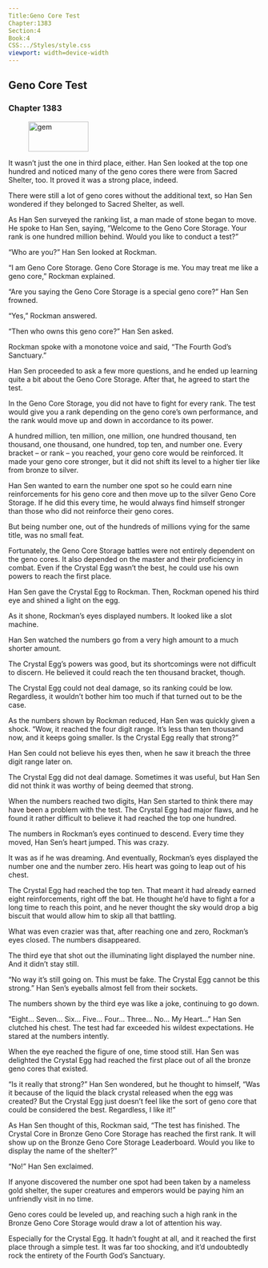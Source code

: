 ```yaml
---
Title:Geno Core Test 
Chapter:1383 
Section:4 
Book:4 
CSS:../Styles/style.css 
viewport: width=device-width
---
```

  
## Geno Core Test
### Chapter 1383
  
<figure>
	<img src="../Images/gem.gif" alt="gem" id="gem" width="120" height="60" />
</figure>
  

  
It wasn’t just the one in third place, either. Han Sen looked at the top one hundred and noticed many of the geno cores there were from Sacred Shelter, too. It proved it was a strong place, indeed.

There were still a lot of geno cores without the additional text, so Han Sen wondered if they belonged to Sacred Shelter, as well.

As Han Sen surveyed the ranking list, a man made of stone began to move. He spoke to Han Sen, saying, “Welcome to the Geno Core Storage. Your rank is one hundred million behind. Would you like to conduct a test?”

“Who are you?” Han Sen looked at Rockman.

“I am Geno Core Storage. Geno Core Storage is me. You may treat me like a geno core,” Rockman explained.

“Are you saying the Geno Core Storage is a special geno core?” Han Sen frowned.

“Yes,” Rockman answered.

“Then who owns this geno core?” Han Sen asked.

Rockman spoke with a monotone voice and said, “The Fourth God’s Sanctuary.”

Han Sen proceeded to ask a few more questions, and he ended up learning quite a bit about the Geno Core Storage. After that, he agreed to start the test.

In the Geno Core Storage, you did not have to fight for every rank. The test would give you a rank depending on the geno core’s own performance, and the rank would move up and down in accordance to its power.

A hundred million, ten million, one million, one hundred thousand, ten thousand, one thousand, one hundred, top ten, and number one. Every bracket – or rank – you reached, your geno core would be reinforced. It made your geno core stronger, but it did not shift its level to a higher tier like from bronze to silver.

Han Sen wanted to earn the number one spot so he could earn nine reinforcements for his geno core and then move up to the silver Geno Core Storage. If he did this every time, he would always find himself stronger than those who did not reinforce their geno cores.

But being number one, out of the hundreds of millions vying for the same title, was no small feat.

Fortunately, the Geno Core Storage battles were not entirely dependent on the geno cores. It also depended on the master and their proficiency in combat. Even if the Crystal Egg wasn’t the best, he could use his own powers to reach the first place.

Han Sen gave the Crystal Egg to Rockman. Then, Rockman opened his third eye and shined a light on the egg.

As it shone, Rockman’s eyes displayed numbers. It looked like a slot machine.

Han Sen watched the numbers go from a very high amount to a much shorter amount.

The Crystal Egg’s powers was good, but its shortcomings were not difficult to discern. He believed it could reach the ten thousand bracket, though.

The Crystal Egg could not deal damage, so its ranking could be low. Regardless, it wouldn’t bother him too much if that turned out to be the case.

As the numbers shown by Rockman reduced, Han Sen was quickly given a shock. “Wow, it reached the four digit range. It’s less than ten thousand now, and it keeps going smaller. Is the Crystal Egg really that strong?”

Han Sen could not believe his eyes then, when he saw it breach the three digit range later on.

The Crystal Egg did not deal damage. Sometimes it was useful, but Han Sen did not think it was worthy of being deemed that strong.

When the numbers reached two digits, Han Sen started to think there may have been a problem with the test. The Crystal Egg had major flaws, and he found it rather difficult to believe it had reached the top one hundred.

The numbers in Rockman’s eyes continued to descend. Every time they moved, Han Sen’s heart jumped. This was crazy.

It was as if he was dreaming. And eventually, Rockman’s eyes displayed the number one and the number zero. His heart was going to leap out of his chest.

The Crystal Egg had reached the top ten. That meant it had already earned eight reinforcements, right off the bat. He thought he’d have to fight a for a long time to reach this point, and he never thought the sky would drop a big biscuit that would allow him to skip all that battling.

What was even crazier was that, after reaching one and zero, Rockman’s eyes closed. The numbers disappeared.

The third eye that shot out the illuminating light displayed the number nine. And it didn’t stay still.

“No way it’s still going on. This must be fake. The Crystal Egg cannot be this strong.” Han Sen’s eyeballs almost fell from their sockets.

The numbers shown by the third eye was like a joke, continuing to go down.

“Eight… Seven… Six… Five… Four… Three… No… My Heart…” Han Sen clutched his chest. The test had far exceeded his wildest expectations. He stared at the numbers intently.

When the eye reached the figure of one, time stood still. Han Sen was delighted the Crystal Egg had reached the first place out of all the bronze geno cores that existed.

“Is it really that strong?” Han Sen wondered, but he thought to himself, “Was it because of the liquid the black crystal released when the egg was created? But the Crystal Egg just doesn’t feel like the sort of geno core that could be considered the best. Regardless, I like it!”

As Han Sen thought of this, Rockman said, “The test has finished. The Crystal Core in Bronze Geno Core Storage has reached the first rank. It will show up on the Bronze Geno Core Storage Leaderboard. Would you like to display the name of the shelter?”

“No!” Han Sen exclaimed.

If anyone discovered the number one spot had been taken by a nameless gold shelter, the super creatures and emperors would be paying him an unfriendly visit in no time.

Geno cores could be leveled up, and reaching such a high rank in the Bronze Geno Core Storage would draw a lot of attention his way.

Especially for the Crystal Egg. It hadn’t fought at all, and it reached the first place through a simple test. It was far too shocking, and it’d undoubtedly rock the entirety of the Fourth God’s Sanctuary.